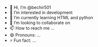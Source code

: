 - 👋 Hi, I’m @bechir501
- 👀 I’m interested in development 
- 🌱 I’m currently learning HTML and python
- 💞️ I’m looking to collaborate on 
- 📫 How to reach me ...
- 😄 Pronouns: ...
- ⚡ Fun fact: ...

<!---
bechir501/bechir501 is a ✨ special ✨ repository because its `README.md` (this file) appears on your GitHub profile.
You can click the Preview link to take a look at your changes.
--->
